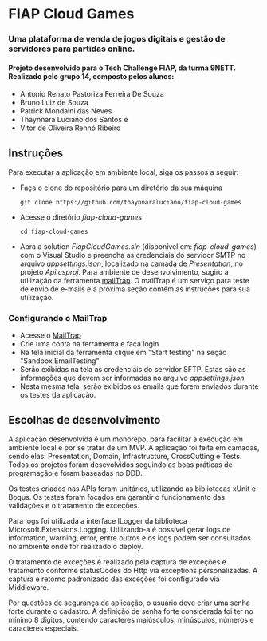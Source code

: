 # FIAP Cloud Games
### Uma plataforma de venda de jogos digitais e gestão de servidores para partidas online.

#### Projeto desenvolvido para o Tech Challenge FIAP, da turma 9NETT. Realizado pelo grupo 14, composto pelos alunos: 
 - Antonio Renato Pastoriza Ferreira De Souza
 - Bruno Luiz de Souza
 - Patrick Mondaini das Neves
 - Thaynnara Luciano dos Santos e
 - Vitor de Oliveira Rennó Ribeiro

## Instruções 
Para executar a aplicação em ambiente local, siga os passos a seguir: 
* Faça o clone do repositório para um diretório da sua máquina
    ```
    git clone https://github.com/thaynnaraluciano/fiap-cloud-games
    ```
* Acesse o diretório *fiap-cloud-games*
    ```
    cd fiap-cloud-games
    ```
* Abra a solution *FiapCloudGames.sln* (disponível em: *fiap-cloud-games*) com o Visual Studio e preencha as credenciais do servidor SMTP no arquivo *appsettings.json*, localizado na camada de *Presentation*, no projeto *Api.csproj*. Para ambiente de desenvolvimento, sugiro a utilização da ferramenta [mailTrap](https://mailtrap.io/). O mailTrap é um serviço para teste de envio de e-mails e a próxima seção contém as instruções para sua utilização.

### Configurando o MailTrap
* Acesse o [MailTrap](https://mailtrap.io/)
* Crie uma conta na ferramenta e faça login
* Na tela inicial da ferramenta clique em "Start testing" na seção "Sandbox EmailTesting"
* Serão exibidas na tela as credenciais do servidor SFTP. Estas são as informações que devem ser informadas no arquivo *appsettings.json*
* Nesta mesma tela, serão exibidos os emails que forem enviados durante os testes da aplicação.

## Escolhas de desenvolvimento

A aplicação desenvolvida é um monorepo, para facilitar a execução em ambiente local e por se tratar de um MVP. 
A aplicação foi feita em camadas, sendo elas: Presentation, Domain, Infrastructure, CrossCutting e Tests. Todos os projetos foram desevolvidos seguindo as boas práticas de programação e foram baseadas no DDD.

Os testes criados nas APIs foram unitários, utilizando as bibliotecas xUnit e Bogus. Os testes foram focados em garantir o funcionamento das validações e o tratamento de exceções.

Para logs foi utilizada a interface ILogger da biblioteca Microsoft.Extensions.Logging. Utilizando-a é possível gerar logs de information, warning, error, entre outros e os logs podem ser consultados no ambiente onde for realizado o deploy.

O tratamento de exceções é realizado pela captura de exceções e tratamento conforme statusCodes do Http via exceptions personalizadas. A captura e retorno padronizado das exceções foi configurado via Middleware.

Por questões de segurança da aplicação, o usuário deve criar uma senha forte durante o cadastro. A definição de senha forte considerada foi ter no mínimo 8 dígitos, contendo caracteres maiúsculos, minúsculos, números e caracteres especiais.